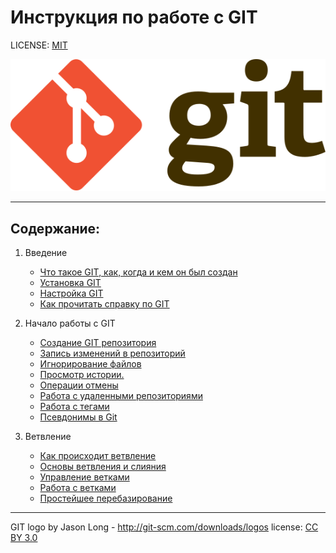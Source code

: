 # Инструкция по работе с GIT

LICENSE: [MIT](license.md)

![git logo](Git-logo.svg)
___

## Содержание:

1. Введение
    * [Что такое GIT, как, когда и кем он был создан](what_is_git.md)
    * [Установка GIT](install_git.md)
    * [Настройка GIT](settings_git.md)
    * [Как прочитать справку по GIT](help-git.md)
2. Начало работы с GIT

    * [Создание GIT репозитория](creating_git_repository.md)
    * [Запись изменений в репозиторий](changes_repository.md)
    * [Игнорирование файлов](file-gitignore.md)
    * [Просмотр истории.](watch-history.md)
    * [Операции отмены](undoing-things.md)
    * [Работа с удаленными репозиториями](working-with-remotes.md)
    * [Работа с тегами](tagging.md)
    * [Псевдонимы в Git](aliases.md)
3. Ветвление

   * [Как происходит ветвление](branching.md)
   * [Основы ветвления и слияния](basick-branching-merging.md)
   * [Управление ветками](branch-management.md)
   * [Работа с ветками](branching-workflows.md)
   * [Простейшее перебазирование](basic-rebasing.md)
___

GIT logo by Jason Long - http://git-scm.com/downloads/logos
license: [CC BY 3.0](https://creativecommons.org/licenses/by/3.0/)

